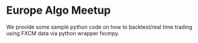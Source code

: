 # Europe Algo Meetup

We provide some sample python code on how to backtest/real time trading using FXCM data via python wrapper fxcmpy.